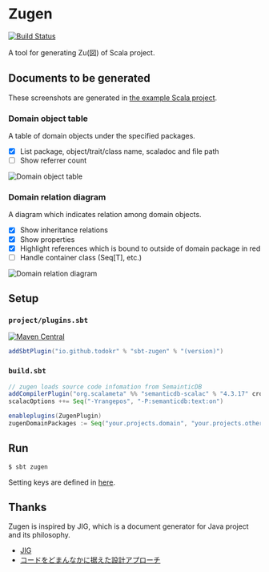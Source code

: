 # Zugen

[![Build Status](https://travis-ci.org/todokr/zugen.svg?branch=master)](https://travis-ci.org/todokr/zugen)

A tool for generating Zu(図) of Scala project.

## Documents to be generated

These screenshots are generated in [the example Scala project](https://github.com/todokr/zugen/blob/master/src/sbt-test/sbt-zugen/simple/build.sbt).

### Domain object table

A table of domain objects under the specified packages.

- [x] List package, object/trait/class name, scaladoc and file path
- [ ] Show referrer count

![Domain object table](https://raw.githubusercontent.com/todokr/zugen/master/docs/domain-object-table.png)

### Domain relation diagram

A diagram which indicates relation among domain objects.


- [x] Show inheritance relations
- [x] Show properties
- [x] Highlight references which is bound to outside of domain package in red
- [ ] Handle container class (Seq[T], etc.)

![Domain relation diagram](https://raw.githubusercontent.com/todokr/zugen/master/docs/domain-relation-diagram.png)

## Setup

### `project/plugins.sbt`

[![Maven Central](https://maven-badges.herokuapp.com/maven-central/io.github.todokr/sbt-zugen/badge.svg)](https://search.maven.org/artifact/io.github.todokr/sbt-zugen)

```sbt
addSbtPlugin("io.github.todokr" % "sbt-zugen" % "(version)")
```

### `build.sbt`
```sbt
// zugen loads source code infomation from SemainticDB
addCompilerPlugin("org.scalameta" %% "semanticdb-scalac" % "4.3.17" cross CrossVersion.full)
scalacOptions ++= Seq("-Yrangepos", "-P:semanticdb:text:on")

enableplugins(ZugenPlugin)
zugenDomainPackages := Seq("your.projects.domain", "your.projects.other.domain")
```

## Run

```bash
$ sbt zugen
```

Setting keys are defined in [here](https://github.com/todokr/zugen/blob/master/src/main/scala/zugen/sbt/ZugenPlugin.scala#L16-L19).

## Thanks
Zugen is inspired by JIG, which is a document generator for Java project and its philosophy.  

- [JIG](https://github.com/dddjava/jig)
- [コードをどまんなかに据えた設計アプローチ](https://speakerdeck.com/irof/kodowodomannakaniju-etashe-ji-apuroti)


